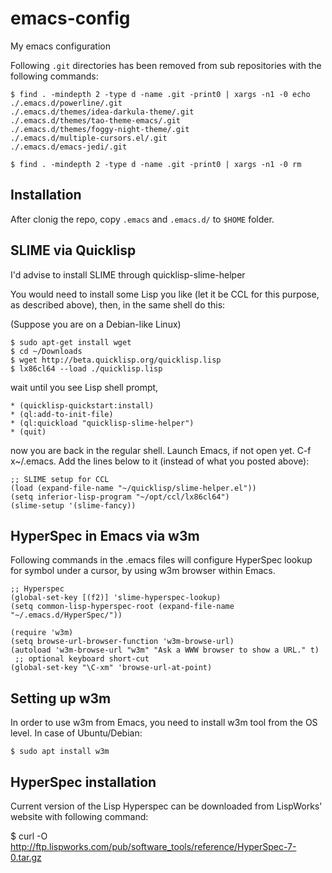 # emacs-config
My emacs configuration

Following `.git` directories has been removed from sub repositories with the following commands:

    $ find . -mindepth 2 -type d -name .git -print0 | xargs -n1 -0 echo
    ./.emacs.d/powerline/.git
    ./.emacs.d/themes/idea-darkula-theme/.git
    ./.emacs.d/themes/tao-theme-emacs/.git
    ./.emacs.d/themes/foggy-night-theme/.git
    ./.emacs.d/multiple-cursors.el/.git
    ./.emacs.d/emacs-jedi/.git

    $ find . -mindepth 2 -type d -name .git -print0 | xargs -n1 -0 rm

## Installation

After clonig the repo, copy `.emacs` and `.emacs.d/` to `$HOME` folder.

## SLIME via Quicklisp

I'd advise to install SLIME through quicklisp-slime-helper

You would need to install some Lisp you like (let it be CCL for this purpose, as described above), then, in the same shell do this:

(Suppose you are on a Debian-like Linux)

    $ sudo apt-get install wget
    $ cd ~/Downloads
    $ wget http://beta.quicklisp.org/quicklisp.lisp
    $ lx86cl64 --load ./quicklisp.lisp

wait until you see Lisp shell prompt,

    * (quicklisp-quickstart:install)
    * (ql:add-to-init-file)
    * (ql:quickload "quicklisp-slime-helper")
    * (quit)

now you are back in the regular shell. Launch Emacs, if not open yet. C-f x~/.emacs. Add the lines below to it (instead of what you posted above):

    ;; SLIME setup for CCL
    (load (expand-file-name "~/quicklisp/slime-helper.el"))
    (setq inferior-lisp-program "~/opt/ccl/lx86cl64")
    (slime-setup '(slime-fancy))

## HyperSpec in Emacs via w3m

Following commands in the .emacs files will configure HyperSpec lookup for symbol under a cursor, by using w3m browser within Emacs.

    ;; Hyperspec
    (global-set-key [(f2)] 'slime-hyperspec-lookup) 
    (setq common-lisp-hyperspec-root (expand-file-name "~/.emacs.d/HyperSpec/"))

    (require 'w3m)
    (setq browse-url-browser-function 'w3m-browse-url)
    (autoload 'w3m-browse-url "w3m" "Ask a WWW browser to show a URL." t)
     ;; optional keyboard short-cut
    (global-set-key "\C-xm" 'browse-url-at-point)

## Setting up w3m

In order to use w3m from Emacs, you need to install w3m tool from the OS level. In case of Ubuntu/Debian:

    $ sudo apt install w3m

## HyperSpec installation

Current version of the Lisp Hyperspec can be downloaded from LispWorks' website with following command:

   $ curl -O http://ftp.lispworks.com/pub/software_tools/reference/HyperSpec-7-0.tar.gz

 
